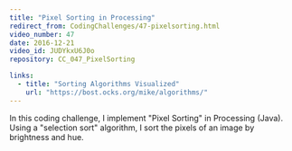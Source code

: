 ```yaml
---
title: "Pixel Sorting in Processing"
redirect_from: CodingChallenges/47-pixelsorting.html
video_number: 47
date: 2016-12-21
video_id: JUDYkxU6J0o
repository: CC_047_PixelSorting

links:
  - title: "Sorting Algorithms Visualized"
    url: "https://bost.ocks.org/mike/algorithms/"
---
```


In this coding challenge, I implement "Pixel Sorting" in Processing (Java). Using a "selection sort" algorithm, I sort the pixels of an image by brightness and hue.
